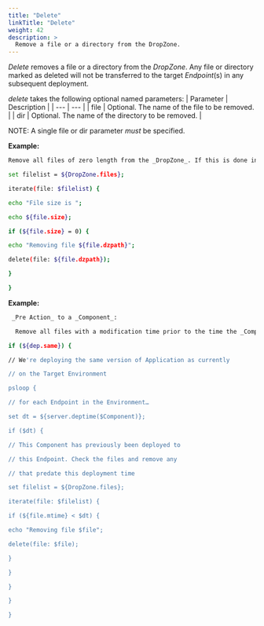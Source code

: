 ```yaml
---
title: "Delete"
linkTitle: "Delete"
weight: 42
description: >
  Remove a file or a directory from the DropZone.
---
```



_Delete_ removes a file or a directory from the _DropZone_. Any file or directory marked as deleted will not be transferred to the target _Endpoint_(s) in any subsequent deployment.

_delete_ takes the following optional named parameters:
| Parameter  | Description |
| --- | --- |
| file | Optional. The name of the file to be removed. |
| dir | Optional. The name of the directory to be removed. |

NOTE: A single file or dir parameter _must_ be specified.

**Example:**

```bash
Remove all files of zero length from the _DropZone_. If this is done in a pre-action to a _Component_, then no zero length file will be deployed to the _Endpoint_ even if they have been checked out from the repository:

set filelist = ${DropZone.files};

iterate(file: $filelist) {

echo "File size is ";

echo ${file.size};

if (${file.size} = 0) {

echo "Removing file ${file.dzpath}";

delete(file: ${file.dzpath});

}

}
```

**Example:**

```bash
 _Pre Action_ to a _Component_:

  Remove all files with a modification time prior to the time the _Component_ was last deployed to the _Endpoint_. If this removes all files, the _Component_ will not be deployed (since there are no files left in the _DropZone_). This allows you to set a _Component_ to "Deploy Always" and only push files that have been added to the _Component_ since it was last deployed.

if (${dep.same}) {

// We're deploying the same version of Application as currently

// on the Target Environment

psloop {

// for each Endpoint in the Environment…

set dt = ${server.deptime($Component)};

if ($dt) {

// This Component has previously been deployed to

// this Endpoint. Check the files and remove any

// that predate this deployment time

set filelist = ${DropZone.files};

iterate(file: $filelist) {

if (${file.mtime} < $dt) {

echo "Removing file $file";

delete(file: $file);

}

}

}

}

}
```
